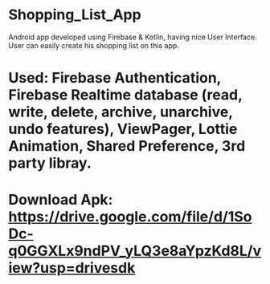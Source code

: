 # Shopping_List_App
Android app developed using Firebase & Kotlin, having nice User Interface. User can easily create his shopping list on this app.

# Used: Firebase Authentication, Firebase Realtime database (read, write, delete, archive, unarchive, undo features), ViewPager, Lottie Animation, Shared Preference, 3rd party libray.

# Download Apk:  https://drive.google.com/file/d/1SoDc-q0GGXLx9ndPV_yLQ3e8aYpzKd8L/view?usp=drivesdk
